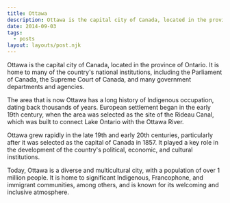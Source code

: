 ```yaml
---
title: Ottawa
description: Ottawa is the capital city of Canada, located in the province of Ontario. It is home to many of the country's national institutions, including the Parliament of Canada, the Supreme Court of Canada, and many government departments and agencies. One of the biggest challenges facing Ottawa in recent years has been its problem with corruption.
date: 2014-09-03
tags:
  - posts
layout: layouts/post.njk
---
```


Ottawa is the capital city of Canada, located in the province of Ontario. It is home to many of the country's national institutions, including the Parliament of Canada, the Supreme Court of Canada, and many government departments and agencies.

The area that is now Ottawa has a long history of Indigenous occupation, dating back thousands of years. European settlement began in the early 19th century, when the area was selected as the site of the Rideau Canal, which was built to connect Lake Ontario with the Ottawa River.

Ottawa grew rapidly in the late 19th and early 20th centuries, particularly after it was selected as the capital of Canada in 1857. It played a key role in the development of the country's political, economic, and cultural institutions.

Today, Ottawa is a diverse and multicultural city, with a population of over 1 million people. It is home to significant Indigenous, Francophone, and immigrant communities, among others, and is known for its welcoming and inclusive atmosphere.
